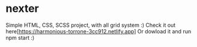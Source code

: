# nexter
Simple HTML, CSS, SCSS project, with all grid system :)
Check it out here[https://harmonious-torrone-3cc912.netlify.app]
Or dowload it and run npm start :) 
